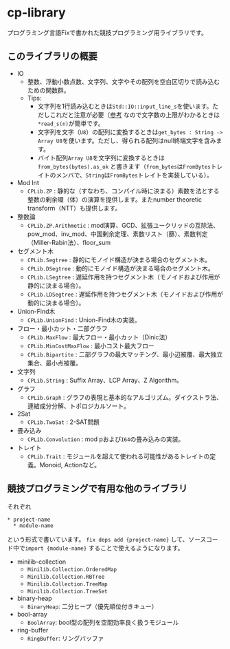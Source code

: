 # cp-library

プログラミング言語Fixで書かれた競技プログラミング用ライブラリです。

## このライブラリの概要

* IO
  * 整数、浮動小数点数、文字列、文字やその配列を空白区切りで読み込むための関数群。
  * Tips:
    * 文字列を1行読み込むときは`Std::IO::input_line_s`を使います。ただしこれだと注意が必要（[参考](https://atcoder.jp/contests/language-test-202505/submissions/68392256) なので文字数の上限がわかるときは`*read_s(n)`が簡単です。
    * 文字列を文字（`U8`）の配列に変換するときは`get_bytes : String -> Array U8`を使います。ただし、得られる配列はnull終端文字を含みます。
    * バイト配列`Array U8`を文字列に変換するときは`from_bytes(bytes).as_ok` と書きます（`from_bytes`は`FromBytes`トレイトのメンバで、`String`は`FromBytes`トレイトを実装している）。
* Mod Int
  * `CPLib.ZP` : 静的な（すなわち、コンパイル時に決まる）素数を法とする整数の剰余環（体）の演算を提供します。またnumber theoretic transform（NTT）も提供します。
* 整数論
  * `CPLib.ZP.Arithmetic` : mod演算、GCD、拡張ユークリッドの互除法、pow_mod、inv_mod、中国剰余定理、素数リスト（篩）、素数判定（Miller-Rabin法）、floor_sum
* セグメント木
  * `CPLib.Segtree` : 静的にモノイド構造が決まる場合のセグメント木。
  * `CPLib.DSegtree` : 動的にモノイド構造が決まる場合のセグメント木。
  * `CPLib.LSegtree` : 遅延作用を持つセグメント木（モノイドおよび作用が静的に決まる場合）。
  * `CPLib.LDSegtree` : 遅延作用を持つセグメント木（モノイドおよび作用が動的に決まる場合）。
* Union-Find木
  * `CPLib.UnionFind` : Union-Find木の実装。
* フロー・最小カット・二部グラフ
  * `CPLib.MaxFlow` : 最大フロー・最小カット（Dinic法）
  * `CPLib.MinCostMaxFlow` : 最小コスト最大フロー
  * `CPLib.Bipartite` : 二部グラフの最大マッチング、最小辺被覆、最大独立集合、最小点被覆。
* 文字列
  * `CPLib.String` : Suffix Array、LCP Array、Z Algorithm。
* グラフ
  * `CPLib.Graph` : グラフの表現と基本的なアルゴリズム。ダイクストラ法、連結成分分解、トポロジカルソート。
* 2Sat
  * `CPLib.TwoSat` : 2-SAT問題
* 畳み込み
  * `CPLib.Convolution` : mod pおよび`I64`の畳み込みの実装。
* トレイト
  * `CPLib.Trait` : モジュールを超えて使われる可能性があるトレイトの定義。Monoid, Actionなど。


## 競技プログラミングで有用な他のライブラリ

それぞれ
```
* project-name
  * module-name
```
という形式で書いています。
`fix deps add {project-name}` して、ソースコード中で`import {module-name}` することで使えるようになります。

* minilib-collection
  * `Minilib.Collection.OrderedMap`
  * `Minilib.Collection.RBTree`
  * `Minilib.Collection.TreeMap`
  * `Minilib.Collection.TreeSet`
* binary-heap
  * `BinaryHeap`: 二分ヒープ（優先順位付きキュー）
* bool-array
  * `BoolArray`: bool型の配列を空間効率良く扱うモジュール
* ring-buffer
  * `RingBuffer`: リングバッファ